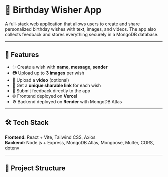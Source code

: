 # 🎉 Birthday Wisher App

A full-stack web application that allows users to create and share personalized birthday wishes with text, images, and videos. The app also collects feedback and stores everything securely in a MongoDB database.

---

## 🚀 Features

- ✨ Create a wish with **name, message, sender**  
- 📷 Upload up to **3 images** per wish  
- 🎥 Upload a **video** (optional)  
- 🔗 Get a **unique sharable link** for each wish  
- 💬 Submit feedback directly to the app  
- 🌐 Frontend deployed on **Vercel**  
- ⚙️ Backend deployed on **Render** with MongoDB Atlas

---

## 🛠️ Tech Stack

**Frontend:** React + Vite, Tailwind CSS, Axios  
**Backend:** Node.js + Express, MongoDB Atlas, Mongoose, Multer, CORS, dotenv  

---

## 📂 Project Structure


